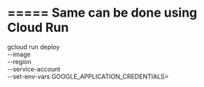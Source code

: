 =====
Same can be done using Cloud Run
=====
gcloud run deploy <service-name> \
  --image <image-url> \
  --region <region> \
  --service-account <service-account-email> \
  --set-env-vars GOOGLE_APPLICATION_CREDENTIALS=<path-to-json-file>
